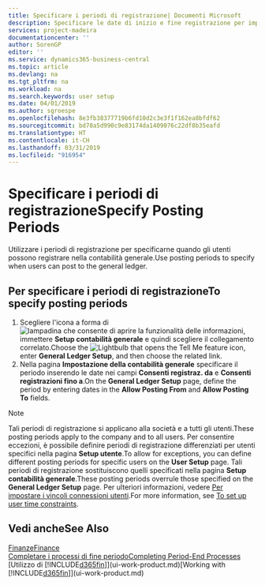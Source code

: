 ```yaml
---
title: Specificare i periodi di registrazione| Documenti Microsoft
description: Specificare le date di inizio e fine registrazione per impostare quando gli utenti possono registrare nella contabilità generale.
services: project-madeira
documentationcenter: ''
author: SorenGP
editor: ''
ms.service: dynamics365-business-central
ms.topic: article
ms.devlang: na
ms.tgt_pltfrm: na
ms.workload: na
ms.search.keywords: user setup
ms.date: 04/01/2019
ms.author: sgroespe
ms.openlocfilehash: 8e3fb38377719b6fd10d2c3e3f1f162ea8bfdf62
ms.sourcegitcommit: bd78a5d990c9e83174da1409076c22df8b35eafd
ms.translationtype: HT
ms.contentlocale: it-CH
ms.lasthandoff: 03/31/2019
ms.locfileid: "916954"
---
```

# <a name="specify-posting-periods"></a><span data-ttu-id="18ccd-103">Specificare i periodi di registrazione</span><span class="sxs-lookup"><span data-stu-id="18ccd-103">Specify Posting Periods</span></span>
<span data-ttu-id="18ccd-104">Utilizzare i periodi di registrazione per specificarne quando gli utenti possono registrare nella contabilità generale.</span><span class="sxs-lookup"><span data-stu-id="18ccd-104">Use posting periods to specify when users can post to the general ledger.</span></span>  

## <a name="to-specify-posting-periods"></a><span data-ttu-id="18ccd-105">Per specificare i periodi di registrazione</span><span class="sxs-lookup"><span data-stu-id="18ccd-105">To specify posting periods</span></span>
1. <span data-ttu-id="18ccd-106">Scegliere l'icona a forma di ![lampadina che consente di aprire la funzionalità delle informazioni](media/ui-search/search_small.png "Informazioni sull'operazione che si desidera eseguire"), immettere **Setup contabilità generale** e quindi scegliere il collegamento correlato.</span><span class="sxs-lookup"><span data-stu-id="18ccd-106">Choose the ![Lightbulb that opens the Tell Me feature](media/ui-search/search_small.png "Tell me what you want to do") icon, enter **General Ledger Setup**, and then choose the related link.</span></span>  
2. <span data-ttu-id="18ccd-107">Nella pagina **Impostazione della contabilità generale** specificare il periodo inserendo le date nei campi **Consenti registraz. da** e **Consenti registrazioni fino a**.</span><span class="sxs-lookup"><span data-stu-id="18ccd-107">On the **General Ledger Setup** page, define the period by entering dates in the **Allow Posting From** and **Allow Posting To** fields.</span></span>  

> [!NOTE]  
>   <span data-ttu-id="18ccd-108">Tali periodi di registrazione si applicano alla società e a tutti gli utenti.</span><span class="sxs-lookup"><span data-stu-id="18ccd-108">These posting periods apply to the company and to all users.</span></span> <span data-ttu-id="18ccd-109">Per consentire eccezioni, è possibile definire periodi di registrazione differenziati per utenti specifici nella pagina **Setup utente**.</span><span class="sxs-lookup"><span data-stu-id="18ccd-109">To allow for exceptions, you can define different posting periods for specific users on the **User Setup** page.</span></span> <span data-ttu-id="18ccd-110">Tali periodi di registrazione sostituiscono quelli specificati nella pagina **Setup contabilità generale**.</span><span class="sxs-lookup"><span data-stu-id="18ccd-110">These posting periods overrule those specified on the **General Ledger Setup** page.</span></span> <span data-ttu-id="18ccd-111">Per ulteriori informazioni, vedere [Per impostare i vincoli connessioni utenti](ui-how-users-permissions.md#to-set-up-user-time-constraints).</span><span class="sxs-lookup"><span data-stu-id="18ccd-111">For more information, see [To set up user time constraints](ui-how-users-permissions.md#to-set-up-user-time-constraints).</span></span>

## <a name="see-also"></a><span data-ttu-id="18ccd-112">Vedi anche</span><span class="sxs-lookup"><span data-stu-id="18ccd-112">See Also</span></span>
[<span data-ttu-id="18ccd-113">Finanze</span><span class="sxs-lookup"><span data-stu-id="18ccd-113">Finance</span></span>](finance.md)  
[<span data-ttu-id="18ccd-114">Completare i processi di fine periodo</span><span class="sxs-lookup"><span data-stu-id="18ccd-114">Completing Period-End Processes</span></span>](year-how-complete-period-end-processes.md)  
<span data-ttu-id="18ccd-115">[Utilizzo di [!INCLUDE[d365fin](includes/d365fin_md.md)]](ui-work-product.md)</span><span class="sxs-lookup"><span data-stu-id="18ccd-115">[Working with [!INCLUDE[d365fin](includes/d365fin_md.md)]](ui-work-product.md)</span></span>

